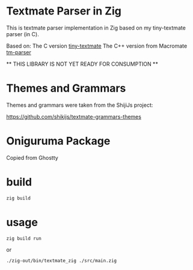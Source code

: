 # Textmate Parser in Zig

This is textmate parser implementation in Zig based on my tiny-textmate parser (in C).

Based on:
The C version [tiny-textmate](https://github.com/icedman/tiny-textmate/)
The C++ version from Macromate [tm-parser](https://github.com/icedman/tm-parser)

** THIS LIBRARY IS NOT YET READY FOR CONSUMPTION **

# Themes and Grammars

Themes and grammars were taken from the ShijiJs project:

https://github.com/shikijs/textmate-grammars-themes

# Oniguruma Package

Copied from Ghostty

# build

```sh
zig build
```

# usage

```sh
zig build run
```
or

```sh
./zig-out/bin/textmate_zig ./src/main.zig
```
